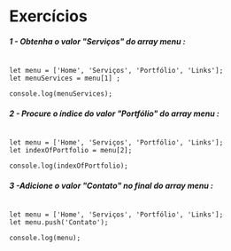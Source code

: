 # Exercícios

##### 1 - Obtenha o valor "Serviços" do array menu :
```

let menu = ['Home', 'Serviços', 'Portfólio', 'Links'];
let menuServices = menu[1] ;

console.log(menuServices);
```
##### 2 - Procure o índice do valor "Portfólio" do array menu :
```

let menu = ['Home', 'Serviços', 'Portfólio', 'Links'];
let indexOfPortfolio = menu[2];

console.log(indexOfPortfolio);
```
##### 3 -Adicione o valor "Contato" no final do array menu :
```

let menu = ['Home', 'Serviços', 'Portfólio', 'Links'];
let menu.push('Contato');

console.log(menu);
```